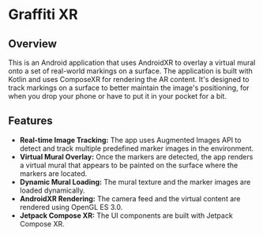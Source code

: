 # Graffiti XR

## Overview

This is an Android application that uses AndroidXR to overlay a virtual mural onto a set of real-world markings on a surface. The application is built with Kotlin and uses ComposeXR for rendering the AR content. It's designed to track markings on a surface to better maintain the image's positioning, for when you drop your phone or have to put it in your pocket for a bit. 

## Features

*   **Real-time Image Tracking:** The app uses Augmented Images API to detect and track multiple predefined marker images in the environment.
*   **Virtual Mural Overlay:** Once the markers are detected, the app renders a virtual mural that appears to be painted on the surface where the markers are located.
*   **Dynamic Mural Loading:** The mural texture and the marker images are loaded dynamically.
*   **AndroidXR Rendering:** The camera feed and the virtual content are rendered using OpenGL ES 3.0.
*   **Jetpack Compose XR:** The UI components are built with Jetpack Compose XR.
